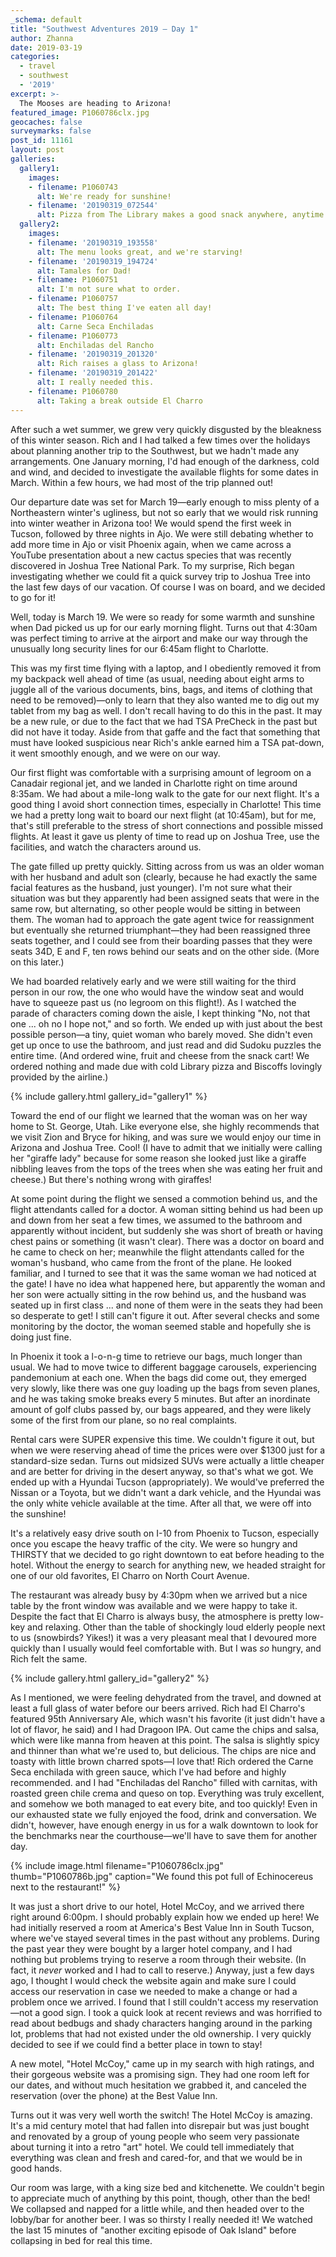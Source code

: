 ```yaml
---
_schema: default
title: "Southwest Adventures 2019 – Day 1"
author: Zhanna
date: 2019-03-19
categories:
  - travel
  - southwest
  - '2019'
excerpt: >-
  The Mooses are heading to Arizona!
featured_image: P1060786clx.jpg
geocaches: false
surveymarks: false
post_id: 11161
layout: post
galleries:
  gallery1:
    images:
    - filename: P1060743
      alt: We're ready for sunshine!
    - filename: '20190319_072544'
      alt: Pizza from The Library makes a good snack anywhere, anytime! 
  gallery2:
    images:
    - filename: '20190319_193558'
      alt: The menu looks great, and we're starving!
    - filename: '20190319_194724'
      alt: Tamales for Dad!  
    - filename: P1060751
      alt: I'm not sure what to order.
    - filename: P1060757
      alt: The best thing I've eaten all day! 
    - filename: P1060764
      alt: Carne Seca Enchiladas
    - filename: P1060773
      alt: Enchiladas del Rancho 
    - filename: '20190319_201320'
      alt: Rich raises a glass to Arizona!
    - filename: '20190319_201422'
      alt: I really needed this. 
    - filename: P1060780
      alt: Taking a break outside El Charro 
---
```


After such a wet summer, we grew very quickly disgusted by the bleakness of this winter season. Rich and I had talked a few times over the holidays about planning another trip to the Southwest, but we hadn't made any arrangements. One January morning, I'd had enough of the darkness, cold and wind, and decided to investigate the available flights for some dates in March. Within a few hours, we had most of the trip planned out!

Our departure date was set for March 19—early enough to miss plenty of a Northeastern winter's ugliness, but not so early that we would risk running into winter weather in Arizona too! We would spend the first week in Tucson, followed by three nights in Ajo. We were still debating whether to add more time in Ajo or visit Phoenix again, when we came across a YouTube presentation about a new cactus species that was recently discovered in Joshua Tree National Park. To my surprise, Rich began investigating whether we could fit a quick survey trip to Joshua Tree into the last few days of our vacation. Of course I was on board, and we decided to go for it!

Well, today is March 19. We were so ready for some warmth and sunshine when Dad picked us up for our early morning flight. Turns out that 4:30am was perfect timing to arrive at the airport and make our way through the unusually long security lines for our 6:45am flight to Charlotte.

This was my first time flying with a laptop, and I obediently removed it from my backpack well ahead of time (as usual, needing about eight arms to juggle all of the various documents, bins, bags, and items of clothing that need to be removed)—only to learn that they also wanted me to dig out my tablet from my bag as well. I don't recall having to do this in the past. It may be a new rule, or due to the fact that we had TSA PreCheck in the past but did not have it today. Aside from that gaffe and the fact that something that must have looked suspicious near Rich's ankle earned him a TSA pat-down, it went smoothly enough, and we were on our way.

<!-- We woke up at 3:15am and got moving immediately. -->

Our first flight was comfortable with a surprising amount of legroom on a Canadair regional jet, and we landed in Charlotte right on time around 8:35am. We had about a mile-long walk to the gate for our next flight. It's a good thing I avoid short connection times, especially in Charlotte! This time we had a pretty long wait to board our next flight (at 10:45am), but for me, that's still preferable to the stress of short connections and possible missed flights.  At least it gave us plenty of time to read up on Joshua Tree, use the facilities, and watch the characters around us.

The gate filled up pretty quickly. Sitting across from us was an older woman with her husband and adult son (clearly, because he had exactly the same facial features as the husband, just younger). I'm not sure what their situation was but they apparently had been assigned seats that were in the same row, but alternating, so other people would be sitting in between them. The woman had to approach the gate agent twice for reassignment but eventually she returned triumphant—they had been reassigned three seats together, and I could see from their boarding passes that they were seats 34D, E and F, ten rows behind our seats and on the other side. (More on this later.)

We had boarded relatively early and we were still waiting for the third person in our row, the one who would have the window seat and would have to squeeze past us (no legroom on this flight!).  As I watched the parade of characters coming down the aisle, I kept thinking "No, not that one ... oh no I hope not," and so forth. We ended up with just about the best possible person—a tiny, quiet woman who barely moved. She didn't even get up once to use the bathroom, and just read and did Sudoku puzzles the entire time. (And ordered wine, fruit and cheese from the snack cart! We ordered nothing and made due with cold Library pizza and Biscoffs lovingly provided by the airline.)  

{% include gallery.html gallery_id="gallery1" %}

Toward the end of our flight we learned that the woman was on her way home to St. George, Utah. Like everyone else, she highly recommends that we visit Zion and Bryce for hiking, and was sure we would enjoy our time in Arizona and Joshua Tree. <!-- (spring or fall to avoid the worst of the crowds, although it's very often busy in all seasons now).--> Cool!  (I have to admit that we initially were calling her "giraffe lady" because for some reason she looked just like a giraffe nibbling leaves from the tops of the trees when she was eating her fruit and cheese.) But there's nothing wrong with giraffes!

At some point during the flight we sensed a commotion behind us, and the flight attendants called for a doctor. A woman sitting behind us had been up and down from her seat a few times, we assumed to the bathroom and apparently without incident, but suddenly she was short of breath or having chest pains or something (it wasn't clear). There was a doctor on board and he came to check on her; meanwhile the flight attendants called for the woman's husband, who came from the front of the plane. He looked familiar, and I turned to see that it was the same woman we had noticed at the gate! I have no idea what happened here, but apparently the woman and her son were actually sitting in the row behind us, and the husband was seated up in first class ... and none of them were in the seats they had been so desperate to get! I still can't figure it out. After several checks and some monitoring by the doctor, the woman seemed stable and hopefully she is doing just fine.

In Phoenix it took a l-o-n-g time to retrieve our bags, much longer than usual. We had to move twice to different baggage carousels, experiencing pandemonium at each one. When the bags did come out, they emerged very slowly, like there was one guy loading up the bags from seven planes, and he was taking smoke breaks every 5 minutes. But after an inordinate amount of golf clubs passed by, our bags appeared, and they were likely some of the first from our plane, so no real complaints. 

Rental cars were SUPER expensive this time. We couldn't figure it out, but when we were reserving ahead of time the prices were over $1300 just for a standard-size sedan. Turns out midsized SUVs were actually a little cheaper and are better for driving in the desert anyway, so that's what we got.  We ended up with a Hyundai Tucson (appropriately). We would've preferred the Nissan or a Toyota, but we didn't want a dark vehicle, and the Hyundai was the only white vehicle available at the time. After all that, we were off into the sunshine! 

<!-- We were both so tired and we got a little confused trying to get on the highway, but once we did things went Ok.--> It's a relatively easy drive south on I-10 from Phoenix to Tucson, especially once you escape the heavy traffic of the city. We were so hungry and THIRSTY that we decided to go right downtown to eat before heading to the hotel.  Without the energy to search for anything new, we headed straight for one of our old favorites, El Charro on North Court Avenue. 

The restaurant was already busy by 4:30pm when we arrived <!-- (remember that the street parking meters only work until 5:00pm, M-F)--> but a nice table by the front window was available and we were happy to take it. Despite the fact that El Charro is always busy, the atmosphere is pretty low-key and relaxing. Other than the table of shockingly loud elderly people next to us (snowbirds? Yikes!) it was a very pleasant meal that I devoured more quickly than I usually would feel comfortable with. But I was _so_ hungry, and Rich felt the same. 

{% include gallery.html gallery_id="gallery2" %}

As I mentioned, we were feeling dehydrated from the travel, and downed at least a full glass of water before our beers arrived.  Rich had El Charro's featured 95th Anniversary Ale, which wasn't his favorite (it just didn't have a lot of flavor, he said) and I had Dragoon IPA. Out came the chips and salsa, which were like manna from heaven at this point. The salsa is slightly spicy and thinner than what we're used to, but delicious. The chips are nice and toasty with little brown charred spots—I love that! Rich ordered the Carne Seca enchilada with green sauce, which I've had before and highly recommended. and I had "Enchiladas del Rancho"<!--(not Adolphus)--> filled with carnitas, with roasted green chile crema and queso on top. Everything was truly excellent, and somehow we both managed to eat every bite, and too quickly! Even in our exhausted state we fully enjoyed the food, drink and conversation. We didn't, however, have enough energy in us for a walk downtown to look for the benchmarks near the courthouse—we'll have to save them for another day. <!--but we saw an interesting potted cactus on the street on the way back to the car.-->

{% include image.html filename="P1060786clx.jpg" thumb="P1060786b.jpg" caption="We found this pot full of Echinocereus next to the restaurant!" %}

It was just a short drive to our hotel, Hotel McCoy, and we arrived there right around 6:00pm. I should probably explain how we ended up here! We had initially reserved a room at America's Best Value Inn in South Tucson, where we've stayed several times in the past without any problems. During the past year they were bought by a larger hotel company, and I had nothing but problems trying to reserve a room through their website. (In fact, it <em>never</em> worked and I had to call to reserve.) Anyway, just a few days ago, I thought I would check the website again and make sure I could access our reservation in case we needed to make a change or had a problem once we arrived. I found that I still couldn't access my reservation—not a good sign. I took a quick look at recent reviews and was horrified to read about bedbugs and shady characters hanging around in the parking lot, problems that had not existed under the old ownership. I very quickly decided to see if we could find a better place in town to stay!

A new motel, "Hotel McCoy," came up in my search with high ratings, and their gorgeous website was a promising sign. They had one room left for our dates, and without much hesitation we grabbed it, and canceled the reservation (over the phone) at the Best Value Inn.

Turns out it was very well worth the switch! The Hotel McCoy is amazing. It's a mid century motel that had fallen into disrepair but was just bought and renovated by a group of young people who seem very passionate about turning it into a retro "art" hotel. We could tell immediately that everything was clean and fresh and cared-for, and that we would be in good hands.

Our room was large, with a king size bed and kitchenette. We couldn't begin to appreciate much of anything by this point, though, other than the bed! We collapsed and napped for a little while, and then headed over to the lobby/bar for another beer. I was so thirsty I really needed it! We watched the last 15 minutes of "another exciting episode of Oak Island" before collapsing in bed for real this time.

 